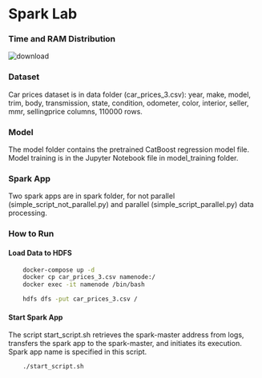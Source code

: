 # Spark Lab
<h3>Time and RAM Distribution</h3> 

![download](https://github.com/GlebNeshchetkin/spark_lab/assets/71218745/8f498e16-672a-4e0f-a3b7-2191587f1f5d)

<h3>Dataset</h3>
Car prices dataset is in data folder (car_prices_3.csv): year, make, model, trim, body, transmission, state, condition, odometer, color, interior, seller, mmr, sellingprice columns, 110000 rows.

<h3>Model</h3>
The model folder contains the pretrained CatBoost regression model file. Model training is in the Jupyter Notebook file in model_training folder.

<h3>Spark App</h3>
Two spark apps are in spark folder, for not parallel (simple_script_not_parallel.py) and parallel (simple_script_parallel.py) data processing.

<h3>How to Run</h3>
<h4>Load Data to HDFS</h4>

```sh
    docker-compose up -d
    docker cp car_prices_3.csv namenode:/
    docker exec -it namenode /bin/bash
```
```sh
    hdfs dfs -put car_prices_3.csv /
```

<h4>Start Spark App</h4>
The script start_script.sh retrieves the spark-master address from logs, transfers the spark app to the spark-master, and initiates its execution. Spark app name is specified in this script.

```sh
    ./start_script.sh
```
